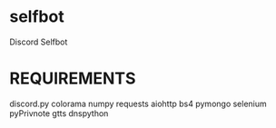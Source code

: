# selfbot
Discord Selfbot

# REQUIREMENTS

 discord.py
 colorama
 numpy
 requests
 aiohttp
 bs4
 pymongo
 selenium
 pyPrivnote
 gtts
 dnspython
